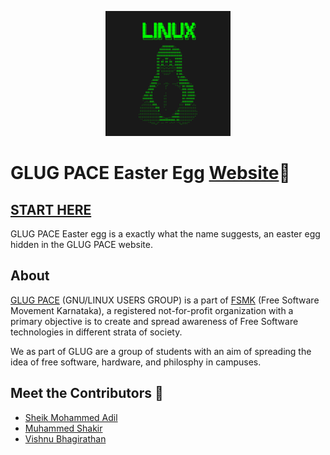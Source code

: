 ﻿<p align="center"> 
    <img src="images/devfavic.png" alt="GlugPace Logo" width="200px" height="200px"/>
 </p>

# GLUG PACE Easter Egg [Website](https://glug-pace.github.io/Treasure-Hunt-Testnet/)🚀
## [START HERE](https://glug-pace.github.io/events/tech-treasure-hunt/)

GLUG PACE Easter egg is a exactly what the name suggests, an easter egg hidden in the GLUG PACE website.

## About 

[GLUG PACE](https://glug-pace.github.io/) (GNU/LINUX USERS GROUP) is a part of [FSMK](https://fsmk.org) (Free Software Movement Karnataka), a registered not-for-profit organization with a primary objective is to create and spread awareness of Free Software technologies in different strata of society. 

We as part of GLUG are a group of students with an aim of spreading the idea of free software, hardware, and philosphy in campuses.


## Meet the Contributors 🎉
- [Sheik Mohammed Adil](https://github.com/mohammed-adil)
- [Muhammed Shakir](https://github.com/voidxyzvoidxyz)
- [Vishnu Bhagirathan](https://github.com/Viz38)
